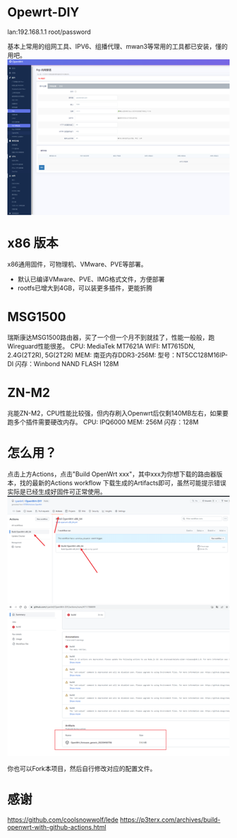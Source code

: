 # Opewrt-DIY
lan:192.168.1.1 root/password

基本上常用的组网工具、IPV6、组播代理、mwan3等常用的工具都已安装，懂的用吧。
![](images/8c43565a272ad9278d7629e1202ca32.png)


# x86 版本
x86通用固件，可物理机、VMware、PVE等部署。 
- 默认已编译VMware、PVE、IMG格式文件，方便部署 
- rootfs已增大到4GB，可以装更多插件，更能折腾 

# MSG1500
瑞斯康达MSG1500路由器，买了一个但一个月不到就挂了，性能一般般，跑Wireguard性能很差。 
CPU: MediaTek MT7621A 
WIFI: MT7615DN,  2.4G(2T2R),  5G(2T2R) 
MEM: 南亚内存DDR3-256M:  型号：NT5CC128M16IP-DI 
闪存：Winbond NAND FLASH 128M 
 

# ZN-M2
兆能ZN-M2，CPU性能比较强，但内存刷入Openwrt后仅剩140MB左右，如果要跑多个插件需要硬改内存。 
CPU: IPQ6000 
MEM: 256M 
闪存：128M 


# 怎么用？
点击上方Actions，点击"Build OpenWrt xxx"，其中xxx为你想下载的路由器版本，找的最新的Actions workflow 下载生成的Artifacts即可，虽然可能提示错误实际是已经生成好固件可正常使用。
![](images/2023-04-16-18-11-05.png)
![](images/2023-04-16-18-10-42.png)

你也可以Fork本项目，然后自行修改对应的配置文件。

# 感谢
https://github.com/coolsnowwolf/lede
https://p3terx.com/archives/build-openwrt-with-github-actions.html